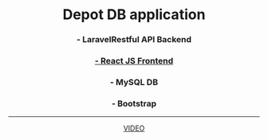 <h1 align="center">Depot DB application</h1>
<h3 align="center">- LaravelRestful API Backend</h3>
<h3 align="center"><a href="https://github.com/kostakazakoff/depot_fe/tree/main  target="_top"">- React JS Frontend</a></h3>
<h3 align="center">- MySQL DB</h3>
<h3 align="center">- Bootstrap</h3>

<hr>
<p align="center">
<a href="https://youtu.be/tR6hB7IcMEg"  target="_blank">VIDEO</a>
</p>
